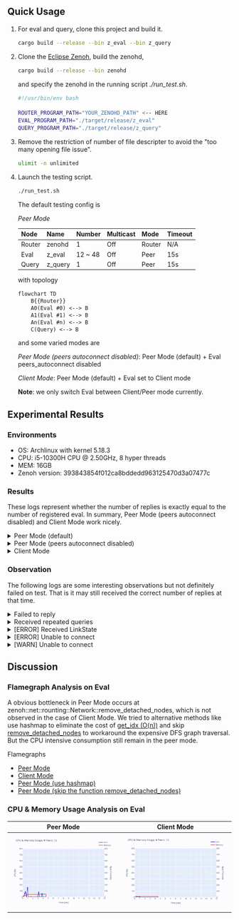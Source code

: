 ## Quick Usage

1. For eval and query, clone this project and build it.

    ```bash
    cargo build --release --bin z_eval --bin z_query
    ```

2. Clone the [Eclipse Zenoh](https://github.com/eclipse-zenoh/zenoh), build the zenohd,
    ```bash
    cargo build --release --bin zenohd
    ```
    and specify the zenohd in the running script _./run_test.sh_.

    ```bash
    #!/usr/bin/env bash

    ROUTER_PROGRAM_PATH="YOUR_ZENOHD_PATH" <-- HERE
    EVAL_PROGRAM_PATH="./target/release/z_eval"
    QUERY_PROGRAM_PATH="./target/release/z_query"
    ```

3. Remove the restriction of number of file descripter to avoid the "too many opening file issue".

    ```bash
    ulimit -n unlimited
    ```

4. Launch the testing script.

    ```bash
    ./run_test.sh
    ```

    The default testing config is

    _Peer Mode_

    | Node   | Name    | Number  | Multicast | Mode   | Timeout |
    | -      | -       | -       | -         | -      | -       |
    | Router | zenohd  | 1       | Off       | Router | N/A     |
    | Eval   | z_eval  | 12 ~ 48 | Off       | Peer   | 15s     |
    | Query  | z_query | 1       | Off       | Peer   | 15s     |

    with topology

    ```mermaid
    flowchart TD
        B{{Router}}
        A0(Eval #0) <--> B
        A1(Eval #1) <--> B
        An(Eval #n) <--> B
        C(Query) <--> B
    ```

    and some varied modes are

    _Peer Mode (peers autoconnect disabled)_: Peer Mode (default) + Eval peers_autoconnect disabled

    _Client Mode_: Peer Mode (default) + Eval set to Client mode

    **Note**: we only switch Eval between Client/Peer mode currently.

## Experimental Results

### Environments

* OS: Archlinux with kernel 5.18.3
* CPU: i5-10300H CPU @ 2.50GHz, 8 hyper threads
* MEM: 16GB
* Zenoh version: 393843854f012ca8bddedd963125470d3a07477c

### Results

These logs represent whether the number of replies is exactly equal to the number of registered eval.
In summary, Peer Mode (peers autoconnect disabled) and Client Mode work nicely.

<details>
<summary>Peer Mode (default)</summary>

```bash
Testing 12 peers ... failed.
Testing 13 peers ... passed.
Testing 14 peers ... passed.
Testing 15 peers ... passed.
Testing 16 peers ... failed.
Testing 17 peers ... passed.
Testing 18 peers ... failed.
Testing 19 peers ... failed.
Testing 20 peers ... failed.
Testing 21 peers ... passed.
Testing 22 peers ... passed.
Testing 23 peers ... passed.
Testing 24 peers ... failed.
Testing 25 peers ... failed.
Testing 26 peers ... passed.
Testing 27 peers ... failed.
Testing 28 peers ... failed.
Testing 29 peers ... failed.
Testing 30 peers ... failed.
Testing 31 peers ... failed.
Testing 32 peers ... failed.
Testing 33 peers ... failed.
Testing 34 peers ... failed.
Testing 35 peers ... failed.
Testing 36 peers ... failed.
Testing 37 peers ... failed.
Testing 38 peers ... failed.
Testing 39 peers ... failed.
Testing 40 peers ... failed.
Testing 41 peers ... failed.
Testing 42 peers ... failed.
Testing 43 peers ... failed.
Testing 44 peers ... failed.
Testing 45 peers ... failed.
Testing 46 peers ... failed.
Testing 47 peers ... failed.
Testing 48 peers ... failed.
```
</details>


<details>
<summary>Peer Mode (peers autoconnect disabled)</summary>

```bash
Testing 12 peers ... passed.
Testing 13 peers ... passed.
Testing 14 peers ... passed.
Testing 15 peers ... passed.
Testing 16 peers ... passed.
Testing 17 peers ... passed.
Testing 18 peers ... passed.
Testing 19 peers ... passed.
Testing 20 peers ... passed.
Testing 21 peers ... passed.
Testing 22 peers ... passed.
Testing 23 peers ... passed.
Testing 24 peers ... passed.
Testing 25 peers ... passed.
Testing 26 peers ... passed.
Testing 27 peers ... passed.
Testing 28 peers ... passed.
Testing 29 peers ... passed.
Testing 30 peers ... passed.
Testing 31 peers ... passed.
Testing 32 peers ... passed.
Testing 33 peers ... passed.
Testing 34 peers ... passed.
Testing 35 peers ... passed.
Testing 36 peers ... passed.
Testing 37 peers ... passed.
Testing 38 peers ... passed.
Testing 39 peers ... passed.
Testing 40 peers ... passed.
Testing 41 peers ... passed.
Testing 42 peers ... passed.
Testing 43 peers ... passed.
Testing 44 peers ... passed.
Testing 45 peers ... passed.
Testing 46 peers ... passed.
Testing 47 peers ... passed.
Testing 48 peers ... passed.
```
</details>

<details>
<summary>Client Mode</summary>

```bash
Testing 12 peers ... passed.
Testing 13 peers ... passed.
Testing 14 peers ... passed.
Testing 15 peers ... passed.
Testing 16 peers ... passed.
Testing 17 peers ... passed.
Testing 18 peers ... passed.
Testing 19 peers ... passed.
Testing 20 peers ... passed.
Testing 21 peers ... passed.
Testing 22 peers ... passed.
Testing 23 peers ... passed.
Testing 24 peers ... passed.
Testing 25 peers ... passed.
Testing 26 peers ... passed.
Testing 27 peers ... passed.
Testing 28 peers ... passed.
Testing 29 peers ... passed.
Testing 30 peers ... passed.
Testing 31 peers ... passed.
Testing 32 peers ... passed.
Testing 33 peers ... passed.
Testing 34 peers ... passed.
Testing 35 peers ... passed.
Testing 36 peers ... passed.
Testing 37 peers ... passed.
Testing 38 peers ... passed.
Testing 39 peers ... passed.
Testing 40 peers ... passed.
Testing 41 peers ... passed.
Testing 42 peers ... passed.
Testing 43 peers ... passed.
Testing 44 peers ... passed.
Testing 45 peers ... passed.
Testing 46 peers ... passed.
Testing 47 peers ... passed.
Testing 48 peers ... passed.
```
</details>

### Observation

The following logs are some interesting observations but not definitely failed on test.
That is it may still received the correct number of replies at that time.

<details>
<summary>Failed to reply</summary>

```
[Eval] Peer #11 received query /key/*
[Eval] Peer #11 received query /key/*
[Eval] Peer #11 received query /key/*
[Eval] Peer #11 received query /key/*
[Eval] Peer #11 received query /key/*
[Eval] Peer #11 received query /key/*
[Eval] Peer #11 received query /key/*
[Eval] Peer #11 received query /key/*
[Eval] Peer #11 received query /key/*
[Eval] Ended.
```

</details>

<details>
<summary>Received repeated queries</summary>

```bash
[Eval] Peer #23 received query /key/*
[Eval] Peer #23 received query /key/*
[Eval] Peer #23 received query /key/*
[Eval] Peer #23 received query /key/*
[Eval] Peer #23 received query /key/*
...
[Eval] Peer #11 received query /key/*
[Eval] Peer #11 received query /key/*
[Eval] Peer #11 received query /key/*
[Eval] Peer #11 received query /key/*
[Eval] Peer #11 received query /key/*
...
[Query] Received reply 'Hi, I'm peer #12.' from '/key/12'
[Query] Received reply 'Hi, I'm peer #1.' from '/key/1'
[Query] Received reply 'Hi, I'm peer #28.' from '/key/28'
[Query] Received reply 'Hi, I'm peer #24.' from '/key/24'
[Query] Received reply 'Hi, I'm peer #26.' from '/key/26'
[Query] Received reply 'Hi, I'm peer #27.' from '/key/27'
[Query] Received reply 'Hi, I'm peer #30.' from '/key/30'
[Query] Received reply 'Hi, I'm peer #21.' from '/key/21'
```

</details>


<details>
<summary>[ERROR] Received LinkState</summary>

```bash
[2022-06-20T16:52:54Z ERROR zenoh::net::routing::network] [Peers network] Received LinkState from 0E85CB08CE8B42C4B5FC36663D5CDE24 with unknown link mapping 1
[2022-06-20T16:52:54Z ERROR zenoh::net::routing::network] Received LinkState from 0E85CB08CE8B42C4B5FC36663D5CDE24 with unknown node mapping 16
[2022-06-20T16:52:54Z ERROR zenoh::net::routing::network] Received LinkState from 0E85CB08CE8B42C4B5FC36663D5CDE24 with unknown node mapping 9
[2022-06-20T16:52:54Z ERROR zenoh::net::routing::network] Received LinkState from 0E85CB08CE8B42C4B5FC36663D5CDE24 with unknown node mapping 8
[2022-06-20T16:52:54Z ERROR zenoh::net::routing::network] Received LinkState from 0E85CB08CE8B42C4B5FC36663D5CDE24 with unknown node mapping 8
[2022-06-20T16:52:54Z ERROR zenoh::net::routing::network] Received LinkState from 0E85CB08CE8B42C4B5FC36663D5CDE24 with unknown node mapping 20
```

</details>

<details>
<summary>[ERROR] Unable to connect</summary>

```bash
[2022-06-20T17:54:52Z ERROR zenoh::net::runtime::orchestrator] Unable to connect to any of [EndPoint { locator: Locator { inner: "tcp/127.0.0.1:7447", metadata: None }, config: None }]!  at /home/circle/.cargo/git/checkouts/zenoh-cc237f2570fab813/ec5046d/zenoh/src/net/runtime/orchestrator.rs:110.
```

</details>


<details>
<summary>[WARN] Unable to connect</summary>

```bash
[2022-06-20T16:51:19Z WARN  zenoh::net::runtime::orchestrator] Unable to connect any locator of scouted peer 7D19737F43C946798942D06314DAF0D1 : [Locator { inner: "tcp/192.168.42.53:44673", metadata: None }]
[2022-06-20T16:51:19Z WARN  zenoh::net::runtime::orchestrator] Unable to connect any locator of scouted peer 7D19737F43C946798942D06314DAF0D1 : [Locator { inner: "tcp/192.168.42.53:44673", metadata: None }]
[2022-06-20T16:51:19Z WARN  zenoh::net::runtime::orchestrator] Unable to connect any locator of scouted peer 7D19737F43C946798942D06314DAF0D1 : [Locator { inner: "tcp/192.168.42.53:44673", metadata: None }]
[2022-06-20T16:51:19Z WARN  zenoh::net::runtime::orchestrator] Unable to connect any locator of scouted peer 7D19737F43C946798942D06314DAF0D1 : [Locator { inner: "tcp/192.168.42.53:44673", metadata: None }]
[2022-06-20T16:51:19Z WARN  zenoh::net::runtime::orchestrator] Unable to connect any locator of scouted peer 7D19737F43C946798942D06314DAF0D1 : [Locator { inner: "tcp/192.168.42.53:44673", metadata: None }]
[2022-06-20T16:51:19Z WARN  zenoh::net::runtime::orchestrator] Unable to connect any locator of scouted peer 7D19737F43C946798942D06314DAF0D1 : [Locator { inner: "tcp/192.168.42.53:44673", metadata: None }]
[2022-06-20T16:51:20Z WARN  zenoh::net::runtime::orchestrator] Unable to connect any locator of scouted peer 7D19737F43C946798942D06314DAF0D1 : []
[2022-06-20T16:51:20Z WARN  zenoh::net::runtime::orchestrator] Unable to connect any locator of scouted peer 7D19737F43C946798942D06314DAF0D1 : []
[2022-06-20T16:51:20Z WARN  zenoh::net::runtime::orchestrator] Unable to connect any locator of scouted peer 7D19737F43C946798942D06314DAF0D1 : []
[2022-06-20T16:51:20Z WARN  zenoh::net::runtime::orchestrator] Unable to connect any locator of scouted peer 7D19737F43C946798942D06314DAF0D1 : []
[2022-06-20T16:51:20Z WARN  zenoh::net::runtime::orchestrator] Unable to connect any locator of scouted peer 7D19737F43C946798942D06314DAF0D1 : []
[2022-06-20T16:51:20Z WARN  zenoh::net::runtime::orchestrator] Unable to connect any locator of scouted peer 7D19737F43C946798942D06314DAF0D1 : []
[2022-06-20T16:51:20Z WARN  zenoh::net::runtime::orchestrator] Unable to connect any locator of scouted peer 7D19737F43C946798942D06314DAF0D1 : []
```

</details>


## Discussion

### Flamegraph Analysis on Eval

A obvious bottleneck in Peer Mode occurs at zenoh::net::rounting::Network::remove_detached_nodes, which is not observed in the case of Client Mode.
We tried to alternative methods like use hashmap to eliminate the cost of [get_idx (O(n))](https://github.com/eclipse-zenoh/zenoh/blob/f733795d527f23757fe4ed6715443c904a40abb4/zenoh/src/net/routing/network.rs#L139-L143) and skip [remove_detached_nodes](https://github.com/eclipse-zenoh/zenoh/blob/f733795d527f23757fe4ed6715443c904a40abb4/zenoh/src/net/routing/network.rs#L618-L631) to workaround the expensive DFS graph traversal. But the CPU intensive consumption still remain in the peer mode.

Flamegraphs
* [Peer Mode](./analysis/flamegraph/peer.svg)
* [Client Mode](./analysis/flamegraph/client.svg)
* [Peer Mode (use hashmap)](./analysis/flamegraph/use-hashmap.svg)
* [Peer Mode (skip the function remove_detached_nodes)](./analysis/flamegraph/skip-remove-detached-nodes.svg)


### CPU & Memory Usage Analysis on Eval

| Peer Mode                           | Client Mode                           |
| -                                   | -                                     |
| ![](./analysis/usage/peer-mode.gif) | ![](./analysis/usage/client-mode.gif) |
